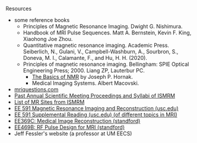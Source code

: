 Resources
- some reference books
	- Principles of Magnetic Resonance Imaging. Dwight G. Nishimura.
	- Handbook of MRI Pulse Sequences. Matt A. Bernstein, Kevin F. King, Xiaohong Joe Zhou.
  - Quantitative magnetic resonance imaging. Academic Press. Seiberlich, N., Gulani, V., Campbell-Washburn, A., Sourbron, S., Doneva, M. I., Calamante, F., and Hu, H. H. (2020).
  - Principles of magnetic resonance imaging. Bellingham: SPIE Optical Engineering Press; 2000. Liang ZP, Lauterbur PC. 
	- [The Basics of NMR](http://www.cis.rit.edu/htbooks/nmr/) by Joseph P. Hornak.
	- Medical Imaging Systems. Albert Macovski.
- [mriquestions.com](https://mriquestions.com/index.html#/)
- [Past Annual Scientific Meeting Proceedings and Syllabi of ISMRM](https://www.ismrm.org/members-only/past-annual-scientific-meeting-proceedings-and-syllabi/)
- [List of MR Sites from ISMRM](http://www.ismrm.org/resources/mr-sites)
- [EE 591 Magnetic Resonance Imaging and Reconstruction (usc.edu)](https://ece-classes.usc.edu/ee591/)
- [EE 591 Supplemental Reading (usc.edu) (of different topics in MRI)](https://ece-classes.usc.edu/ee591/library.html)
- [EE369C: Medical Image Reconstruction (standford) ](https://web.stanford.edu/class/ee369c/)
- [EE469B: RF Pulse Design for MRI (standford)](https://web.stanford.edu/class/ee469b/)
- Jeff Fessler's website (a professor at UM EECS)
